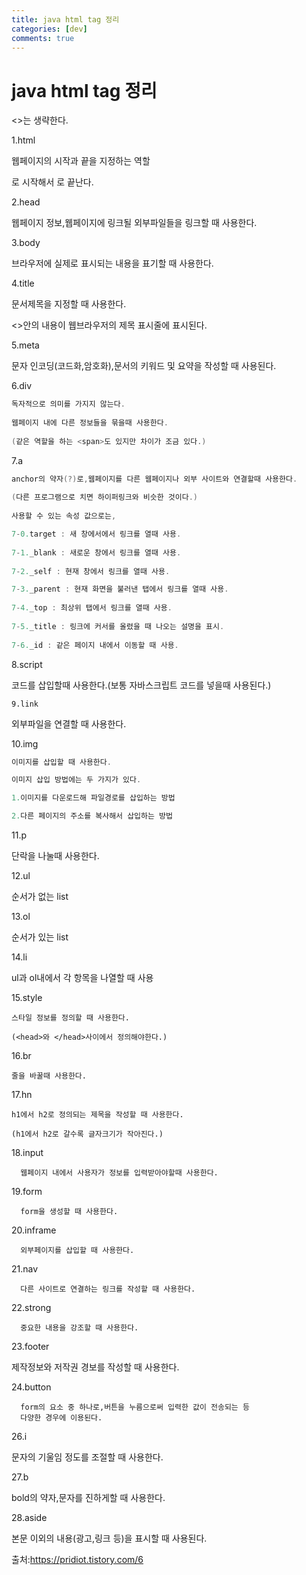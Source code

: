 ```yaml
---
title: java html tag 정리
categories: [dev]
comments: true
---
```

java html tag 정리
=============

<>는 생략한다.

1.html

웹페이지의 시작과 끝을 지정하는 역할
  
<html>로 시작해서 </html>로 끝난다.
  
2.head
  
웹페이지 정보,웹페이지에 링크될 외부파일들을 링크할 때 사용한다.
  
  3.body
  
  브라우저에 실제로 표시되는 내용을 표기할 때 사용한다.
  
 4.title
  
문서제목을 지정할 때 사용한다.

<>안의 내용이 웹브라우저의 제목 표시줄에 표시된다.
  
   5.meta

문자 인코딩(코드화,암호화),문서의 키워드 및 요약을 작성할 때 사용된다.
  
   6.div

```java
독자적으로 의미를 가지지 않는다.
  
웹페이지 내에 다른 정보들을 묶을때 사용한다.
  
(같은 역할을 하는 <span>도 있지만 차이가 조금 있다.)
```
   7.a 

 ```java
anchor의 약자(?)로,웹페이지를 다른 웹페이지나 외부 사이트와 연결할때 사용한다.
  
(다른 프로그램으로 치면 하이퍼링크와 비슷한 것이다.)
  
사용할 수 있는 속성 값으로는,
 
 7-0.target : 새 창에서에서 링크를 열때 사용. 
  
 7-1._blank : 새로운 창에서 링크를 열때 사용.
  
 7-2._self : 현재 창에서 링크를 열때 사용.

 7-3._parent : 현재 화면을 불러낸 탭에서 링크를 열때 사용.
  
 7-4._top : 최상위 탭에서 링크를 열때 사용.
  
 7-5._title : 링크에 커서를 올렸을 때 나오는 설명을 표시.
  
 7-6._id : 같은 페이지 내에서 이동할 때 사용.
  ``` 
  
  8.script
  
  코드를 삽입할때 사용한다.(보통 자바스크립트 코드를 넣을때 사용된다.)
  
    9.link
  
  외부파일을 연결할 때 사용한다.
  
   10.img
  ```java
  이미지를 삽입할 때 사용한다.
  
  이미지 삽입 방법에는 두 가지가 있다.
  
  1.이미지를 다운로드해 파일경로를 삽입하는 방법
  
  2.다른 페이지의 주소를 복사해서 삽입하는 방법
  ```
  
  11.p
  
  단락을 나눌때 사용한다.
  
  12.ul 
  
  순서가 없는 list
  
   13.ol
  
  순서가 있는 list
  
 14.li
  
  ul과 ol내에서 각 항목을 나열할 때 사용
    
    
  15.style
    
    스타일 정보를 정의할 때 사용한다.
    
    (<head>와 </head>사이에서 정의해야한다.)
    
   
    
   16.br
    
    줄을 바꿀때 사용한다.
    
    
    
   17.hn
    
    h1에서 h2로 정의되는 제목을 작성할 때 사용한다.
      
    (h1에서 h2로 갈수록 글자크기가 작아진다.)
      
    
      
      
   18.input
      
      웹페이지 내에서 사용자가 정보를 입력받아야할때 사용한다.
    
      
   19.form
     
      form을 생성할 때 사용한다.
      
      
   20.inframe
      
      외부페이지를 삽입할 때 사용한다.
      
      
   21.nav
      
      다른 사이트로 연결하는 링크를 작성할 때 사용한다.
      
      
   22.strong
      
      중요한 내용을 강조할 때 사용한다.
      
      
 23.footer
        
  제작정보와 저작권 경보를 작성할 때 사용한다.
      
      
   24.button
      
      form의 요소 중 하나로,버튼을 누름으로써 입력한 값이 전송되는 등
      다양한 경우에 이용된다.
  
      
      
  26.i
     
   문자의 기울임 정도를 조절할 때 사용한다.
      
  
  
   27.b
      
   bold의 약자,문자를 진하게할 때 사용한다. 
      
 
  
  
   28.aside
      
  본문 이외의 내용(광고,링크 등)을 표시할 때 사용된다.    
      
    
  
출처:https://pridiot.tistory.com/6
